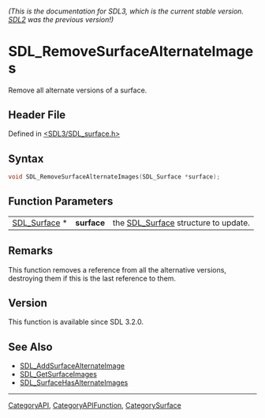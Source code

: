 ###### (This is the documentation for SDL3, which is the current stable version. [SDL2](https://wiki.libsdl.org/SDL2/) was the previous version!)
# SDL_RemoveSurfaceAlternateImages

Remove all alternate versions of a surface.

## Header File

Defined in [<SDL3/SDL_surface.h>](https://github.com/libsdl-org/SDL/blob/main/include/SDL3/SDL_surface.h)

## Syntax

```c
void SDL_RemoveSurfaceAlternateImages(SDL_Surface *surface);
```

## Function Parameters

|                              |             |                                                     |
| ---------------------------- | ----------- | --------------------------------------------------- |
| [SDL_Surface](SDL_Surface) * | **surface** | the [SDL_Surface](SDL_Surface) structure to update. |

## Remarks

This function removes a reference from all the alternative versions,
destroying them if this is the last reference to them.

## Version

This function is available since SDL 3.2.0.

## See Also

- [SDL_AddSurfaceAlternateImage](SDL_AddSurfaceAlternateImage)
- [SDL_GetSurfaceImages](SDL_GetSurfaceImages)
- [SDL_SurfaceHasAlternateImages](SDL_SurfaceHasAlternateImages)

----
[CategoryAPI](CategoryAPI), [CategoryAPIFunction](CategoryAPIFunction), [CategorySurface](CategorySurface)


